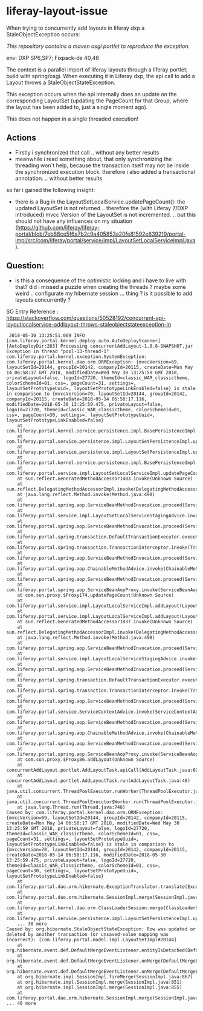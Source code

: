 # liferay-layout-issue

 When trying to concurrently add layouts in liferay dxp a StaleObjectException occurs: 
 
_This repository contains a maven osgi portlet to reproduce the exception._
 
 env: DXP SP6,SP7; Fixpack-de 40,48
 
The context is a parallel import of liferay layouts through a liferay portlet; build with spring/osgi. When executing it in Liferay dxp, the api call to add a Layout throws a StaleObjectStateException. 

This exception occurs when the api internally does an update on the corresponding LayoutSet (updating the PageCount for that Group, where the layout has been added to, just a single moment ago).

This does not happen in a single threaded execution!


## Actions

* Firstly i synchronized that call .. without any better results
* meanwhile i read something about, that only synchronizing the threading won´t help, because the transaction itself may not be inside the synchronized execution block. therefore i also added a transactional annotation. .. without better results

so far i gained the following insight:

* there is a Bug in the LayoutSetLocalService.updatePageCount(): the updated LayoutSet is not returned .. therefore the (with Liferay 7/DXP introduced) mvcc Version of the LayoutSet is not incremented. .. but this should not have any influences on my situation (https://github.com/liferay/liferay-portal/blob/7eb86ce5f6a7b2c9a405853a20fe81592e639219/portal-impl/src/com/liferay/portal/service/impl/LayoutSetLocalServiceImpl.java).

## Question: 

* is this a consequence of the optimistic locking and i have to live with that? did i missed a puzzle when creating the threads ? maybe some weird .. configurate my hibernate session ... thing ? is it possible to add layouts concurrently ? 
  
 SO Entry Reference : https://stackoverflow.com/questions/50528192/concurrent-api-layoutlocalservice-addlayout-throws-staleobjectstateexception-in

```
 2018-05-30 13:25:51.009 INFO  [com.liferay.portal.kernel.deploy.auto.AutoDeployScanner][AutoDeployDir:263] Processing concurrentAddLayout-1.0.8-SNAPSHOT.jar
Exception in thread "pool-13-thread-1" com.liferay.portal.kernel.exception.SystemException: com.liferay.portal.kernel.dao.orm.ORMException: {mvccVersion=69, layoutSetId=20144, groupId=20142, companyId=20115, createDate=Mon May 14 06:58:17 GMT 2018, modifiedDate=Wed May 30 13:25:59 GMT 2018, privateLayout=false, logoId=27720, themeId=classic_WAR_classictheme, colorSchemeId=01, css=, pageCount=31, settings=, layoutSetPrototypeUuid=, layoutSetPrototypeLinkEnabled=false} is stale in comparison to {mvccVersion=70, layoutSetId=20144, groupId=20142, companyId=20115, createDate=2018-05-14 06:58:17.116, modifiedDate=2018-05-30 13:25:59.475, privateLayout=false, logoId=27720, themeId=classic_WAR_classictheme, colorSchemeId=01, css=, pageCount=30, settings=, layoutSetPrototypeUuid=, layoutSetPrototypeLinkEnabled=false}
	at com.liferay.portal.kernel.service.persistence.impl.BasePersistenceImpl.processException(BasePersistenceImpl.java:270)
	at com.liferay.portal.service.persistence.impl.LayoutSetPersistenceImpl.updateImpl(LayoutSetPersistenceImpl.java:1947)
	at com.liferay.portal.service.persistence.impl.LayoutSetPersistenceImpl.updateImpl(LayoutSetPersistenceImpl.java:72)
	at com.liferay.portal.kernel.service.persistence.impl.BasePersistenceImpl.update(BasePersistenceImpl.java:352)
	at com.liferay.portal.service.impl.LayoutSetLocalServiceImpl.updatePageCount(LayoutSetLocalServiceImpl.java:418)
	at sun.reflect.GeneratedMethodAccessor1403.invoke(Unknown Source)
	at sun.reflect.DelegatingMethodAccessorImpl.invoke(DelegatingMethodAccessorImpl.java:43)
	at java.lang.reflect.Method.invoke(Method.java:498)
	at com.liferay.portal.spring.aop.ServiceBeanMethodInvocation.proceed(ServiceBeanMethodInvocation.java:163)
	at com.liferay.portal.service.impl.LayoutSetLocalServiceStagingAdvice.invoke(LayoutSetLocalServiceStagingAdvice.java:42)
	at com.liferay.portal.spring.aop.ServiceBeanMethodInvocation.proceed(ServiceBeanMethodInvocation.java:137)
	at com.liferay.portal.spring.transaction.DefaultTransactionExecutor.execute(DefaultTransactionExecutor.java:54)
	at com.liferay.portal.spring.transaction.TransactionInterceptor.invoke(TransactionInterceptor.java:58)
	at com.liferay.portal.spring.aop.ServiceBeanMethodInvocation.proceed(ServiceBeanMethodInvocation.java:137)
	at com.liferay.portal.spring.aop.ChainableMethodAdvice.invoke(ChainableMethodAdvice.java:56)
	at com.liferay.portal.spring.aop.ServiceBeanMethodInvocation.proceed(ServiceBeanMethodInvocation.java:137)
	at com.liferay.portal.spring.aop.ServiceBeanAopProxy.invoke(ServiceBeanAopProxy.java:169)
	at com.sun.proxy.$Proxy174.updatePageCount(Unknown Source)
	at com.liferay.portal.service.impl.LayoutLocalServiceImpl.addLayout(LayoutLocalServiceImpl.java:335)
	at com.liferay.portal.service.impl.LayoutLocalServiceImpl.addLayout(LayoutLocalServiceImpl.java:420)
	at sun.reflect.GeneratedMethodAccessor1837.invoke(Unknown Source)
	at sun.reflect.DelegatingMethodAccessorImpl.invoke(DelegatingMethodAccessorImpl.java:43)
	at java.lang.reflect.Method.invoke(Method.java:498)
	at com.liferay.portal.spring.aop.ServiceBeanMethodInvocation.proceed(ServiceBeanMethodInvocation.java:163)
	at com.liferay.portal.service.impl.LayoutLocalServiceStagingAdvice.invoke(LayoutLocalServiceStagingAdvice.java:137)
	at com.liferay.portal.spring.aop.ServiceBeanMethodInvocation.proceed(ServiceBeanMethodInvocation.java:137)
	at com.liferay.portal.spring.transaction.DefaultTransactionExecutor.execute(DefaultTransactionExecutor.java:54)
	at com.liferay.portal.spring.transaction.TransactionInterceptor.invoke(TransactionInterceptor.java:58)
	at com.liferay.portal.spring.aop.ServiceBeanMethodInvocation.proceed(ServiceBeanMethodInvocation.java:137)
	at com.liferay.portal.service.ServiceContextAdvice.invoke(ServiceContextAdvice.java:51)
	at com.liferay.portal.spring.aop.ServiceBeanMethodInvocation.proceed(ServiceBeanMethodInvocation.java:137)
	at com.liferay.portal.spring.aop.ChainableMethodAdvice.invoke(ChainableMethodAdvice.java:56)
	at com.liferay.portal.spring.aop.ServiceBeanMethodInvocation.proceed(ServiceBeanMethodInvocation.java:137)
	at com.liferay.portal.spring.aop.ServiceBeanAopProxy.invoke(ServiceBeanAopProxy.java:169)
	at com.sun.proxy.$Proxy86.addLayout(Unknown Source)
	at concurrentAddLayout.portlet.AddLayoutTask.apiCall(AddLayoutTask.java:69)
	at concurrentAddLayout.portlet.AddLayoutTask.run(AddLayoutTask.java:48)
	at java.util.concurrent.ThreadPoolExecutor.runWorker(ThreadPoolExecutor.java:1149)
	at java.util.concurrent.ThreadPoolExecutor$Worker.run(ThreadPoolExecutor.java:624)
	at java.lang.Thread.run(Thread.java:748)
Caused by: com.liferay.portal.kernel.dao.orm.ORMException: {mvccVersion=69, layoutSetId=20144, groupId=20142, companyId=20115, createDate=Mon May 14 06:58:17 GMT 2018, modifiedDate=Wed May 30 13:25:59 GMT 2018, privateLayout=false, logoId=27720, themeId=classic_WAR_classictheme, colorSchemeId=01, css=, pageCount=31, settings=, layoutSetPrototypeUuid=, layoutSetPrototypeLinkEnabled=false} is stale in comparison to {mvccVersion=70, layoutSetId=20144, groupId=20142, companyId=20115, createDate=2018-05-14 06:58:17.116, modifiedDate=2018-05-30 13:25:59.475, privateLayout=false, logoId=27720, themeId=classic_WAR_classictheme, colorSchemeId=01, css=, pageCount=30, settings=, layoutSetPrototypeUuid=, layoutSetPrototypeLinkEnabled=false}
	at com.liferay.portal.dao.orm.hibernate.ExceptionTranslator.translate(ExceptionTranslator.java:47)
	at com.liferay.portal.dao.orm.hibernate.SessionImpl.merge(SessionImpl.java:244)
	at com.liferay.portal.kernel.dao.orm.ClassLoaderSession.merge(ClassLoaderSession.java:410)
	at com.liferay.portal.service.persistence.impl.LayoutSetPersistenceImpl.updateImpl(LayoutSetPersistenceImpl.java:1943)
	... 38 more
Caused by: org.hibernate.StaleObjectStateException: Row was updated or deleted by another transaction (or unsaved-value mapping was incorrect): [com.liferay.portal.model.impl.LayoutSetImpl#20144]
	at org.hibernate.event.def.DefaultMergeEventListener.entityIsDetached(DefaultMergeEventListener.java:485)
	at org.hibernate.event.def.DefaultMergeEventListener.onMerge(DefaultMergeEventListener.java:255)
	at org.hibernate.event.def.DefaultMergeEventListener.onMerge(DefaultMergeEventListener.java:84)
	at org.hibernate.impl.SessionImpl.fireMerge(SessionImpl.java:867)
	at org.hibernate.impl.SessionImpl.merge(SessionImpl.java:851)
	at org.hibernate.impl.SessionImpl.merge(SessionImpl.java:855)
	at com.liferay.portal.dao.orm.hibernate.SessionImpl.merge(SessionImpl.java:241)
... 40 more
```
